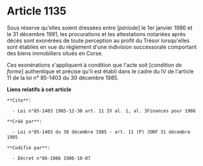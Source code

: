 # Article 1135

Sous réserve qu'elles soient dressées entre [*période*] le 1er janvier 1986 et le 31 décembre 1991, les procurations et les
attestations notariées après décès sont exonérées de toute perception au profit du Trésor lorsqu'elles sont établies en vue
du règlement d'une indivision successorale comportant des biens immobiliers situés en Corse.

Ces exonérations s'appliquent à condition que l'acte soit [*condition de forme*] authentique et précise qu'il est établi dans
le cadre du IV de l'article 11 de la loi n° 85-1403 du 30 décembre 1985.

**Liens relatifs à cet article**

	**Cite**:

	  - Loi n°85-1403 1985-12-30 art. 11 IV al. 1, al. 3Finances pour 1986

	**Créé par**:

	  - Loi n°85-1403 du 30 décembre 1985 - art. 11 (P) JORF 31 décembre 1985

	**Codifié par**:

	  - Décret n°86-1086 1986-10-07
